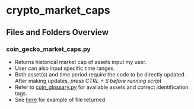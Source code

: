 # crypto_market_caps

## Files and Folders Overview

### coin_gecko_market_caps.py

- Returns historical market cap of assets input my user.
- User can also input specific time ranges.
- Both asset(s) and time period require the code to be directly updated. After making updates, _press CTRL + S before running script_
- Refer to [coin_glossary.py]() for available assets and correct identification tags.
- See [here]() for example of file returned.
